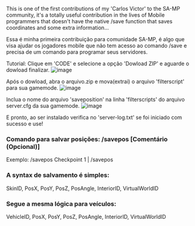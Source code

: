 This is one of the first contributions of my 'Carlos Victor' to the SA-MP community, it's a totally useful contribution in the lives of Mobile programmers that doesn't have the native /save function that saves coordinates and some extra information...

Essa é minha primeira contribuição para comunidade SA-MP, é algo que visa ajudar os jogadores mobile que não tem acesso ao comando /save e precisa de um comando para programar seus servidores.

Tutorial:
Clique em 'CODE' e selecione a opção 'Dowload ZIP' e aguarde o dowload finalizar.
![image](https://user-images.githubusercontent.com/91024125/139879753-a0cdc351-82d8-438f-afa7-6ba2b7bee4c2.png)


Após o dowload, abra o arquivo.zip e mova(extrai) o arquivo 'filterscript' para sua gamemode.
![image](https://user-images.githubusercontent.com/91024125/139879870-6a4a8da9-4126-490e-9b22-3f200df91834.png)


Inclua o nome do arquivo 'saveposition' na linha 'filterscripts' do arquivo server.cfg da sua gamemode.
![image](https://user-images.githubusercontent.com/91024125/139880015-dbfb5aba-2f06-4b5e-9781-831bb6f1ec6f.png)

E pronto, ao ser instalado verifica no 'server-log.txt' se foi iniciado com sucesso e use! 

### Comando para salvar posições: /savepos [Comentário (Opcional)]
Exemplo: /savepos Checkpoint 1 | /savepos

### A syntax de salvamento é simples:
SkinID, PosX, PosY, PosZ, PosAngle, InteriorID, VirtualWorldID

### Segue a mesma lógica para veículos:
VehicleID, PosX, PosY, PosZ, PosAngle, InteriorID, VirtualWorldID
